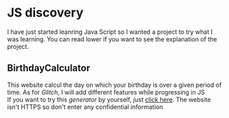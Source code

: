 # JS discovery
I have just started leanring Java Script so I wanted a project to try what I was learning. You can read lower if you want to see the explanation of the project. 

## BirthdayCalculator
This website calcul the day on which your birthday is over a given period of time. As for *Glitch*, I will add different features while progressing in JS
<br />
If you want to try this *generator* by yourself, just [click here](http://jsdiscovery.simioni.eu/BirthdayCalculator/index.html). The website isn't HTTPS so don't enter any confidential information <br>
